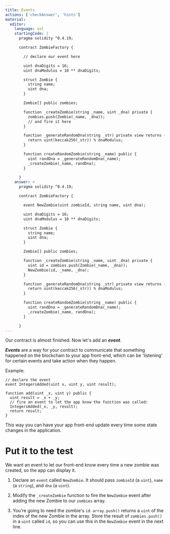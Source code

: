 ```yaml
---
title: Events
actions: ['checkAnswer', 'hints']
material:
  editor:
    language: sol
    startingCode: |
      pragma solidity ^0.4.19;

      contract ZombieFactory {

        // declare our event here

        uint dnaDigits = 16;
        uint dnaModulus = 10 ** dnaDigits;

        struct Zombie {
          string name;
          uint dna;
        }

        Zombie[] public zombies;

        function _createZombie(string _name, uint _dna) private {
          zombies.push(Zombie(_name, _dna));
          // and fire it here
        } 

        function _generateRandomDna(string _str) private view returns (uint) {
          return uint(keccak256(_str)) % dnaModulus;
        }

        function createRandomZombie(string _name) public {
          uint randDna = _generateRandomDna(_name);
          _createZombie(_name, randDna);
        }

      }
    answer: >
      pragma solidity ^0.4.19;

      contract ZombieFactory {

        event NewZombie(uint zombieId, string name, uint dna);

        uint dnaDigits = 16;
        uint dnaModulus = 10 ** dnaDigits;

        struct Zombie {
          string name;
          uint dna;
        }

        Zombie[] public zombies;

        function _createZombie(string _name, uint _dna) private {
          uint id = zombies.push(Zombie(_name, _dna));
          NewZombie(id, _name, _dna);
        } 

        function _generateRandomDna(string _str) private view returns (uint) {
          return uint(keccak256(_str)) % dnaModulus;
        }

        function createRandomZombie(string _name) public {
          uint randDna = _generateRandomDna(_name);
          _createZombie(_name, randDna);
        }

      }
---
```


Our contract is almost finished. Now let's add an **_event_**.

**_Events_** are a way for your contract to communicate that something happened on the blockchain to your app front-end, which can be 'listening' for certain events and take action when they happen.

Example:

```
// declare the event
event IntegersAdded(uint x, uint y, uint result);

function add(uint _x, uint y) public {
  uint result = _x + _y;
  // fire an event to let the app know the function was called:
  IntegersAdded(_x, _y, result);
  return result;
}
```

This way you can have your app front-end update every time some state changes in the application.

# Put it to the test

We want an event to let our front-end know every time a new zombie was created, so the app can display it.

1. Declare an `event` called `NewZombie`. It should pass `zombieId` (a `uint`), `name` (a `string`), and `dna` (a `uint`).

2. Modify the `_createZombie` function to fire the `NewZombie` event after adding the new Zombie to our `zombies` array. 

3. You're going to need the zombie's `id`. `array.push()` returns a `uint` of the index of the new Zombie in the array. Store the result of `zombies.push()` in a `uint` called `id`, so you can use this in the `NewZombie` event in the next line.

